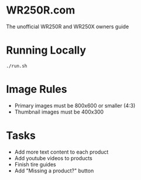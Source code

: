 # WR250R.com

The unofficial WR250R and WR250X owners guide


# Running Locally

`./run.sh`


# Image Rules

- Primary images must be 800x600 or smaller (4:3)
- Thumbnail images must be 400x300


# Tasks

- Add more text content to each product
- Add youtube videos to products
- Finish tire guides
- Add "Missing a product?" button

